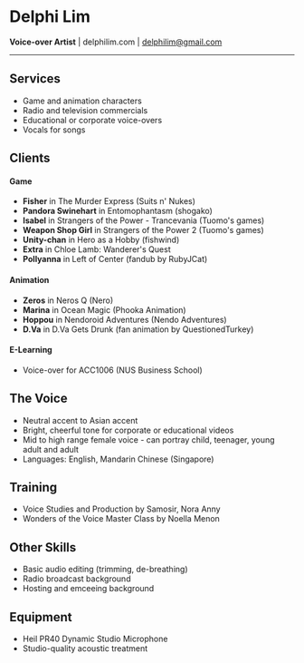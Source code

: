 # Delphi Lim
**Voice-over Artist**   |   delphilim.com   |   delphilim@gmail.com
___
## Services
* Game and animation characters
* Radio and television commercials
* Educational or corporate voice-overs
* Vocals for songs

## Clients
#### Game
* **Fisher** in The Murder Express (Suits n' Nukes)
* **Pandora Swinehart** in Entomophantasm (shogako)
* **Isabel** in Strangers of the Power - Trancevania (Tuomo's games)
* **Weapon Shop Girl** in Strangers of the Power 2 (Tuomo's games)
* **Unity-chan** in Hero as a Hobby (fishwind)
* **Extra** in Chloe Lamb: Wanderer's Quest
* **Pollyanna** in Left of Center (fandub by RubyJCat)
#### Animation
* **Zeros** in Neros Q (Nero)
* **Marina** in Ocean Magic (Phooka Animation)
* **Hoppou** in Nendoroid Adventures (Nendo Adventures)
* **D.&#8203;Va** in D.&#8203;Va Gets Drunk (fan animation by QuestionedTurkey)
#### E-Learning
* Voice-over for ACC1006 (NUS Business School)

## The Voice
* Neutral accent to Asian accent
* Bright, cheerful tone for corporate or educational videos
* Mid to high range female voice - can portray child, teenager, young adult and adult
* Languages: English, Mandarin Chinese (Singapore)

## Training
* Voice Studies and Production by Samosir, Nora Anny
* Wonders of the Voice Master Class by Noella Menon

## Other Skills
* Basic audio editing (trimming, de-breathing)
* Radio broadcast background
* Hosting and emceeing background

## Equipment
* Heil PR40 Dynamic Studio Microphone
* Studio-quality acoustic treatment
